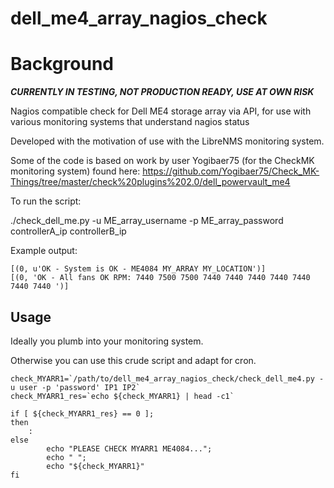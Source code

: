 # dell_me4_array_nagios_check

<h1>Background</h1>

***CURRENTLY IN TESTING, NOT PRODUCTION READY, USE AT OWN RISK***

Nagios compatible check for Dell ME4 storage array via API, for use with various monitoring systems that understand nagios status

Developed with the motivation of use with the LibreNMS monitoring system.

Some of the code is based on work by user Yogibaer75 (for the CheckMK monitoring system) found here:
https://github.com/Yogibaer75/Check_MK-Things/tree/master/check%20plugins%202.0/dell_powervault_me4


To run the script:

./check_dell_me.py   -u ME_array_username   -p ME_array_password   controllerA_ip   controllerB_ip 

Example output:
```
[(0, u'OK - System is OK - ME4084 MY_ARRAY MY_LOCATION')]
[(0, 'OK - All fans OK RPM: 7440 7500 7500 7440 7440 7440 7440 7440 7440 7440 ')]
```

<h2>Usage</h2>

Ideally you plumb into your monitoring system.

Otherwise you can use this crude script and adapt for cron.

```
check_MYARR1=`/path/to/dell_me4_array_nagios_check/check_dell_me4.py -u user -p 'password' IP1 IP2`
check_MYARR1_res=`echo ${check_MYARR1} | head -c1`

if [ ${check_MYARR1_res} == 0 ];
then
	:
else
        echo "PLEASE CHECK MYARR1 ME4084...";
        echo " ";
        echo "${check_MYARR1}"
fi
```
